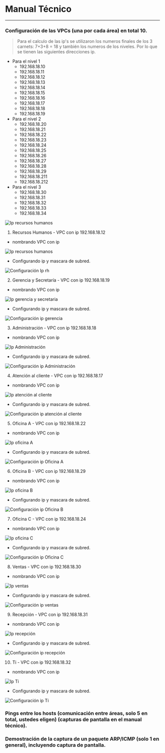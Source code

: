 # Manual Técnico
---
### Configuración de las VPCs (una por cada área) en total 10.
> Para el calculo de las ip's se utilizaron los numeros finales de los 3 carnets: 7+3+8 = 18 y también los numeros de los niveles. Por lo que se tienen las siguientes direcciones ip.

- Para el nivel 1
    -   192.168.18.10
    -   192.168.18.11
    -   192.168.18.12
    -   192.168.18.13
    -   192.168.18.14
    -   192.168.18.15
    -   192.168.18.16
    -   192.168.18.17
    -   192.168.18.18
    -   192.168.18.19 
- Para el nivel 2
    -   192.168.18.20
    -   192.168.18.21
    -   192.168.18.22
    -   192.168.18.23
    -   192.168.18.24
    -   192.168.18.25
    -   192.168.18.26
    -   192.168.18.27
    -   192.168.18.28
    -   192.168.18.29
    -   192.168.18.211
    -   192.168.18.212 
- Para el nivel 3
    -   192.168.18.30
    -   192.168.18.31
    -   192.168.18.32
    -   192.168.18.33
    -   192.168.18.34

![Ip recursos humanos](./images/asignacionIp.png)

1. Recursos Humanos - VPC con ip 192.168.18.12
- nombrando VPC con ip

![Ip recursos humanos](./images/ip_rh.png)

- Configurando ip y mascara de subred.

![Configuración Ip rh](./images/ipconfigurar_rh.png)

2. Gerencia y Secretaría - VPC con ip 192.168.18.19
- nombrando VPC con ip

![Ip gerencia y secretaria](./images/ip_gerencia.png)

- Configurando ip y mascara de subred.

![Configuración ip gerencia](./images/ipconfigurar_gerencia.png)

3. Administración - VPC con ip 192.168.18.18
- nombrando VPC con ip

![Ip Administración](./images/ip_administracion.png)

- Configurando ip y mascara de subred.

![Configuración ip Administración](./images/ipconfigurar_administracion.png)

4. Atención al cliente - VPC con ip 192.168.18.17
- nombrando VPC con ip

![Ip atención al cliente](./images/ip_atencioncliente.png)

- Configurando ip y mascara de subred.

![Configuración ip atención al cliente](./images/ipconfigurar_atencioncliente.png)

5. Oficina A - VPC con ip 192.168.18.22
- nombrando VPC con ip

![Ip oficina A](./images/ip_oficinaA.png)

- Configurando ip y mascara de subred.

![Configuración ip Oficina A](./images/ipconfigurar_oficinaA.png)

6. Oficina B - VPC con ip 192.168.18.29
- nombrando VPC con ip

![Ip oficina B](./images/ip_oficinaB.png)

- Configurando ip y mascara de subred.

![Configuración ip Oficina B](./images/ipconfigurar_oficinaB.png)

7. Oficina C - VPC con ip 192.168.18.24
- nombrando VPC con ip

![Ip oficina C](./images/ip_oficinaC.png)

- Configurando ip y mascara de subred.

![Configuración ip Oficina C](./images/ipconfigurar_oficinaC.png)

8. Ventas - VPC con ip 192.168.18.30
- nombrando VPC con ip

![Ip ventas](./images/ip_ventas.png)

- Configurando ip y mascara de subred.

![Configuración ip ventas](./images/ipconfigurar_ventas.png)

9. Recepción - VPC con ip 192.168.18.31
- nombrando VPC con ip

![Ip recepción](./images/ip_recepcion.png)

- Configurando ip y mascara de subred.

![Configuración ip recepción](./images/ipconfigurar_recepcion.png)

10. Ti - VPC con ip 192.168.18.32
- nombrando VPC con ip

![Ip Ti](./images/ip_Ti.png)

- Configurando ip y mascara de subred.

![Configuración ip Ti](./images/ipconfigurar_Ti.png)


### Pings entre los hosts (comunicación entre áreas, solo 5 en total, ustedes eligen) (capturas de pantalla en el manual técnico).

### Demostración de la captura de un paquete ARP/ICMP (solo 1 en general), incluyendo captura de pantalla. 